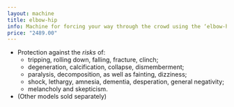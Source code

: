 ```yaml
---
layout: machine
title: elbow-hip
info: Machine for forcing your way through the crowd using the ‘elbow-hip’ method
price: "2489.00"
---
```

- Protection against the *risks* of:
  - tripping, rolling down, falling, fracture, clinch;
  - degeneration, calcification, collapse, dismemberment;
  - paralysis, decomposition, as well as fainting, dizziness;
  - shock, lethargy, amnesia, dementia, desperation, general negativity;
  - melancholy and skepticism.
- (Other models sold separately)
